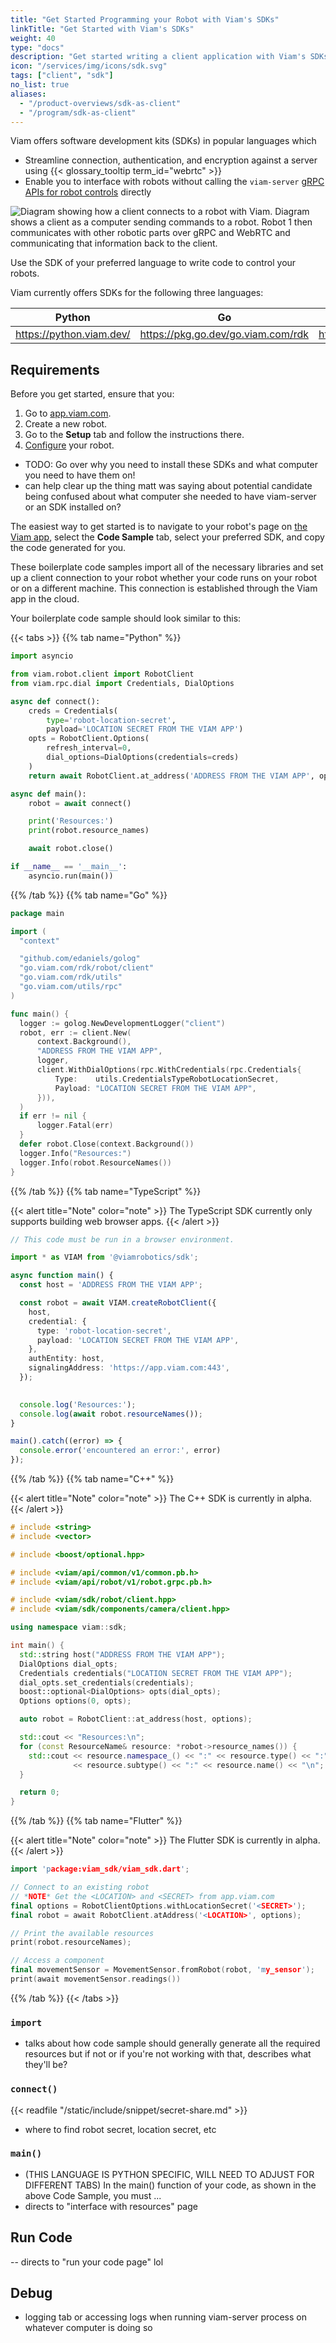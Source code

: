 ```yaml
---
title: "Get Started Programming your Robot with Viam's SDKs"
linkTitle: "Get Started with Viam's SDKs"
weight: 40
type: "docs"
description: "Get started writing a client application with Viam's SDKs."
icon: "/services/img/icons/sdk.svg"
tags: ["client", "sdk"]
no_list: true
aliases:
  - "/product-overviews/sdk-as-client"
  - "/program/sdk-as-client"
---
```


Viam offers software development kits (SDKs) in popular languages which

- Streamline connection, authentication, and encryption against a server using {{< glossary_tooltip term_id="webrtc" >}}
- Enable you to interface with robots without calling the `viam-server` [gRPC APIs for robot controls](https://github.com/viamrobotics/api) directly

![Diagram showing how a client connects to a robot with Viam. Diagram shows a client as a computer sending commands to a robot. Robot 1 then communicates with other robotic parts over gRPC and WebRTC and communicating that information back to the client.](../img/sdks/image1.png)

Use the SDK of your preferred language to write code to control your robots.

Viam currently offers SDKs for the following three languages:

| Python | Go | TypeScript |
| ------ | -- | ---------- |
| https://python.viam.dev/ | https://pkg.go.dev/go.viam.com/rdk | https://ts.viam.dev/ |

## Requirements

Before you get started, ensure that you:

1. Go to [app.viam.com](https://app.viam.com/).
2. Create a new robot.
3. Go to the **Setup** tab and follow the instructions there.
4. [Configure](../../manage/configuration) your robot.
<!-- TODO: above is really the most important requirement, how to separate out for non-app users? -->

- TODO: Go over why you need to install these SDKs and what computer you need to have them on!
- can help clear up the thing matt was saying about potential candidate being confused about what computer she needed to have viam-server or an SDK installed on? 

The easiest way to get started is to navigate to your robot's page on [the Viam app](https://app.viam.com/robots), select the **Code Sample** tab, select your preferred SDK, and copy the code generated for you.

These boilerplate code samples import all of the necessary libraries and set up a client connection to your robot whether your code runs on your robot or on a different machine.
This connection is established through the Viam app in the cloud.

Your boilerplate code sample should look similar to this:

{{< tabs >}}
{{% tab name="Python" %}}

```python {class="line-numbers linkable-line-numbers"}
import asyncio

from viam.robot.client import RobotClient
from viam.rpc.dial import Credentials, DialOptions

async def connect():
    creds = Credentials(
        type='robot-location-secret',
        payload='LOCATION SECRET FROM THE VIAM APP')
    opts = RobotClient.Options(
        refresh_interval=0,
        dial_options=DialOptions(credentials=creds)
    )
    return await RobotClient.at_address('ADDRESS FROM THE VIAM APP', opts)

async def main():
    robot = await connect()

    print('Resources:')
    print(robot.resource_names)

    await robot.close()

if __name__ == '__main__':
    asyncio.run(main())
```

{{% /tab %}}
{{% tab name="Go" %}}

```go {class="line-numbers linkable-line-numbers"}
package main

import (
  "context"

  "github.com/edaniels/golog"
  "go.viam.com/rdk/robot/client"
  "go.viam.com/rdk/utils"
  "go.viam.com/utils/rpc"
)

func main() {
  logger := golog.NewDevelopmentLogger("client")
  robot, err := client.New(
      context.Background(),
      "ADDRESS FROM THE VIAM APP",
      logger,
      client.WithDialOptions(rpc.WithCredentials(rpc.Credentials{
          Type:    utils.CredentialsTypeRobotLocationSecret,
          Payload: "LOCATION SECRET FROM THE VIAM APP",
      })),
  )
  if err != nil {
      logger.Fatal(err)
  }
  defer robot.Close(context.Background())
  logger.Info("Resources:")
  logger.Info(robot.ResourceNames())
}
```

{{% /tab %}}
{{% tab name="TypeScript" %}}

{{< alert title="Note" color="note" >}}
The TypeScript SDK currently only supports building web browser apps.
{{< /alert >}}

```ts {class="line-numbers linkable-line-numbers"}
// This code must be run in a browser environment.

import * as VIAM from '@viamrobotics/sdk';

async function main() {
  const host = 'ADDRESS FROM THE VIAM APP';

  const robot = await VIAM.createRobotClient({
    host,
    credential: {
      type: 'robot-location-secret',
      payload: 'LOCATION SECRET FROM THE VIAM APP',
    },
    authEntity: host,
    signalingAddress: 'https://app.viam.com:443',
  });
  

  console.log('Resources:');
  console.log(await robot.resourceNames());
}

main().catch((error) => {
  console.error('encountered an error:', error)
});
```

{{% /tab %}}
{{% tab name="C++" %}}

{{< alert title="Note" color="note" >}}
The C++ SDK is currently in alpha.
{{< /alert >}}

```cpp {class="line-numbers linkable-line-numbers"}
# include <string>
# include <vector>

# include <boost/optional.hpp>

# include <viam/api/common/v1/common.pb.h>
# include <viam/api/robot/v1/robot.grpc.pb.h>

# include <viam/sdk/robot/client.hpp>
# include <viam/sdk/components/camera/client.hpp>

using namespace viam::sdk;

int main() {
  std::string host("ADDRESS FROM THE VIAM APP");
  DialOptions dial_opts;
  Credentials credentials("LOCATION SECRET FROM THE VIAM APP");
  dial_opts.set_credentials(credentials);
  boost::optional<DialOptions> opts(dial_opts);
  Options options(0, opts);

  auto robot = RobotClient::at_address(host, options);

  std::cout << "Resources:\n";
  for (const ResourceName& resource: *robot->resource_names()) {
    std::cout << resource.namespace_() << ":" << resource.type() << ":"
              << resource.subtype() << ":" << resource.name() << "\n";
  }

  return 0;
}
```

{{% /tab %}}
{{% tab name="Flutter" %}}

{{< alert title="Note" color="note" >}}
The Flutter SDK is currently in alpha.
{{< /alert >}}

```cpp {class="line-numbers linkable-line-numbers"}
import 'package:viam_sdk/viam_sdk.dart';

// Connect to an existing robot
// *NOTE* Get the <LOCATION> and <SECRET> from app.viam.com
final options = RobotClientOptions.withLocationSecret('<SECRET>');
final robot = await RobotClient.atAddress('<LOCATION>', options);

// Print the available resources
print(robot.resourceNames);

// Access a component
final movementSensor = MovementSensor.fromRobot(robot, 'my_sensor');
print(await movementSensor.readings())
```

{{% /tab %}}
{{< /tabs >}}

### `import`

- talks about how code sample should generally generate all the required resources but if not or if you're not working with that, describes what they'll be?

### `connect()`

{{< readfile "/static/include/snippet/secret-share.md" >}}

- where to find robot secret, location secret, etc

### `main()`
  
- (THIS LANGUAGE IS PYTHON SPECIFIC, WILL NEED TO ADJUST FOR DIFFERENT TABS) In the main() function of your code, as shown in the above Code Sample, you must ...
- directs to "interface with resources" page

<!-- #### The Control Tab: built-in UI for control

- this maybe shouldn't go here but I want users to be more aware of this  -->

## Run Code

-- directs to "run your code page" lol 

## Debug

- logging tab or accessing logs when running viam-server process on whatever computer is doing so 

<!-- You can add control logic for each [component](/components/) of your robot by using the built-in component methods.

Find documentation on how to use these methods here:

- [Arm](/components/arm/#api)
- [Base](/components/base/#api)
- [Board](/components/board/#api)
- [Camera](/components/camera/#api)
- [Encoder](/components/encoder/#api)
- [Gantry](/components/gantry/#api)
- [Gripper](/components/gripper/#api)
- [Input Controller](/components/input-controller/#api)
- [Motor](/components/motor/#api)
- [Movement Sensor](/components/movement-sensor/#api)
- [Sensor](/components/sensor/#api)
- [Servo](/components/servo/#api)

You can find example code in the [Python SDK example GitHub repository](https://github.com/viamrobotics/viam-python-sdk/tree/main/examples/server/v1), the [Golang SDK example GitHub repository](https://github.com/viamrobotics/rdk/tree/main/examples), or the [TypeScript SDK example GitHub repository](https://github.com/viamrobotics/viam-typescript-sdk/tree/main/examples). -->
